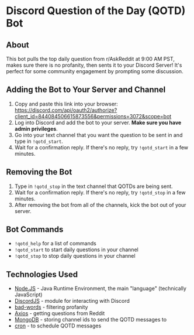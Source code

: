# Discord Question of the Day (QOTD) Bot
## About
This bot pulls the top daily question from r/AskReddit at 9:00 AM PST, makes sure there is no profanity, then sents it to your Discord Server!
It's perfect for some community engagement by prompting some discussion.
## Adding the Bot to Your Server and Channel
1. Copy and paste this link into your browser: https://discord.com/api/oauth2/authorize?client_id=844084506615873556&permissions=3072&scope=bot
2. Log into Discord and add the bot to your server. **Make sure you have admin privileges**.
3. Go into your text channel that you want the question to be sent in and type in `!qotd_start`.
4. Wait for a confirmation reply. If there's no reply, try `!qotd_start` in a few minutes.
## Removing the Bot
1. Type in `!qotd_stop` in the text channel that QOTDs are being sent.
2. Wait for a confirmation reply. If there's no reply, try `!qotd_stop` in a few minutes.
3. After removing the bot from all of the channels, kick the bot out of your server.
## Bot Commands
* `!qotd_help` for a list of commands
* `!qotd_start` to start daily questions in your channel
* `!qotd_stop` to stop daily questions in your channel
## Technologies Used
* [Node.JS](https://nodejs.org/en/) - Java Runtime Environment, the main "language" (technically JavaScript)
* [DiscordJS](https://discord.js.org/#/) - module for interacting with Discord
* [bad-words](https://www.npmjs.com/package/bad-words) - filtering profanity
* [Axios](https://www.npmjs.com/package/axios) - getting questions from Reddit
* [MongoDB](https://www.mongodb.com/) - storing channel ids to send the QOTD messages to
* [cron](https://www.npmjs.com/package/cron) - to schedule QOTD messages
